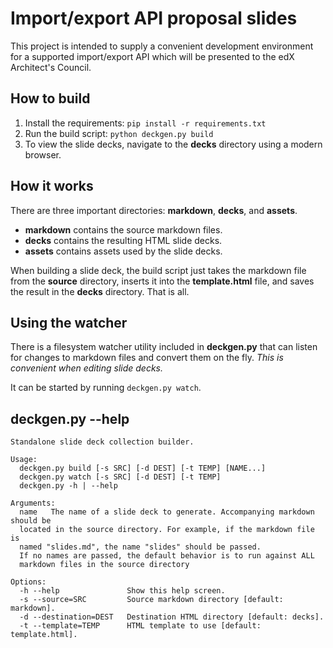 Import/export API proposal slides
=================================
This project is intended to supply a convenient development environment for
a supported import/export API which will be presented to the edX Architect's
Council.


How to build
------------
1. Install the requirements: `pip install -r requirements.txt`
2. Run the build script: `python deckgen.py build`
3. To view the slide decks, navigate to the **decks** directory using a modern
   browser.


How it works
------------
There are three important directories: **markdown**, **decks**, and **assets**.

- **markdown** contains the source markdown files.
- **decks** contains the resulting HTML slide decks.
- **assets** contains assets used by the slide decks.

When building a slide deck, the build script just takes the markdown file from
the **source** directory, inserts it into the **template.html** file, and saves
the result in the **decks** directory. That is all.


Using the watcher
-----------------
There is a filesystem watcher utility included in **deckgen.py** that can listen
for changes to markdown files and convert them on the fly. *This is convenient
when editing slide decks.*

It can be started by running `deckgen.py watch`.


deckgen.py --help
-----------------
```
Standalone slide deck collection builder.

Usage:
  deckgen.py build [-s SRC] [-d DEST] [-t TEMP] [NAME...]
  deckgen.py watch [-s SRC] [-d DEST] [-t TEMP]
  deckgen.py -h | --help

Arguments:
  name   The name of a slide deck to generate. Accompanying markdown should be
  located in the source directory. For example, if the markdown file is
  named "slides.md", the name "slides" should be passed.
  If no names are passed, the default behavior is to run against ALL
  markdown files in the source directory

Options:
  -h --help               Show this help screen.
  -s --source=SRC         Source markdown directory [default: markdown].
  -d --destination=DEST   Destination HTML directory [default: decks].
  -t --template=TEMP      HTML template to use [default: template.html].
```
